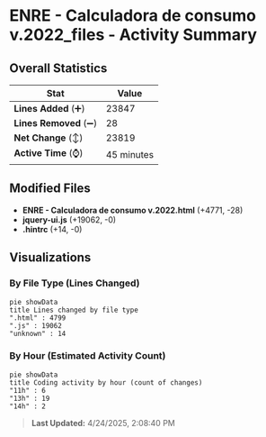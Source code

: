 # ENRE - Calculadora de consumo v.2022_files - Activity Summary 

## Overall Statistics

| Stat                   | Value                                                             |
| ---------------------- | ----------------------------------------------------------------- |
| **Lines Added** (➕)   | 23847                                          |
| **Lines Removed** (➖) | 28                                        |
| **Net Change** (↕)    | 23819                |
| **Active Time** (⌚)   | 45 minutes |


## Modified Files
- **ENRE - Calculadora de consumo v.2022.html** (+4771, -28)
- **jquery-ui.js** (+19062, -0)
- **.hintrc** (+14, -0)

## Visualizations

### By File Type (Lines Changed)

```mermaid
pie showData
title Lines changed by file type
".html" : 4799
".js" : 19062
"unknown" : 14
```

### By Hour (Estimated Activity Count)

```mermaid
pie showData
title Coding activity by hour (count of changes)
"11h" : 6
"13h" : 19
"14h" : 2
```


> **Last Updated:** 4/24/2025, 2:08:40 PM
